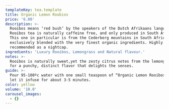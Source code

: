 ```yaml
---
templateKey: tea.template
title: Organic Lemon Roobios
price: '6.00'
description: >-
  Rooibos means ‘red bush’ by the speakers of the Dutch Afrikaans language.
  Rooibos tea is naturally caffeine free, and only produced in South Africa.
  This one in particular is from the Cederberg mountains in South Africa,
  exclusively blended with the very finest organic ingredients. Highly
  recommended as a nightcap.
ingredients: 'Luxury Rooibos, Lemongrass and Natural flavour.'
notes: >-
  Rooibos is naturally sweet,yet the zesty citrus notes from the lemongrass make
  for a punchy, distinct flavor that delights the senses.
guide: >-
  Pour 95-100ºc water with one small teaspoon of “Organic Lemon Rooibos”, and
  let it infuse for about 3-5 minutes.
color: yellow
volume: '10.0'
carousel_images:
  - {}
---
```


